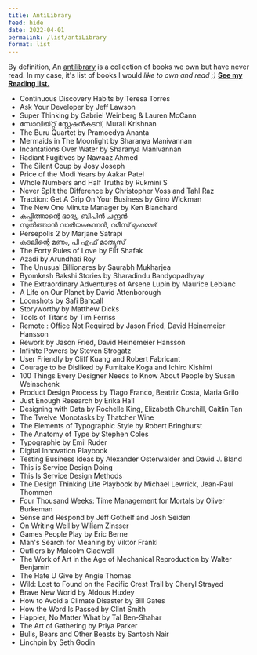```yaml
---
title: AntiLibrary
feed: hide
date: 2022-04-01
permalink: /list/antiLibrary
format: list
---
```

By definition, An [antilibrary](https://fs.blog/the-antilibrary/) is a collection of books we own but have never read. 
In my case, it's list of books I would *like to own and read ;)* <a href="/list/reading"><b>See my Reading list.</b></a>

- Continuous Discovery Habits by Teresa Torres
- Ask Your Developer by Jeff Lawson
- Super Thinking by Gabriel Weinberg & Lauren McCann
- സോവിയ്റ്റ് സ്റ്റേഷന്‍കടവ്, Murali Krishnan
- The Buru Quartet by Pramoedya Ananta
- Mermaids in The Moonlight by Sharanya Manivannan
- Incantations Over Water by Sharanya Manivannan
- Radiant Fugitives by Nawaaz Ahmed
- The Silent Coup by Josy Joseph
- Price of the Modi Years by Aakar Patel
- Whole Numbers and Half Truths by Rukmini S
- Never Split the Difference by Christopher Voss and Tahl Raz
- Traction: Get A Grip On Your Business by Gino Wickman
- The New One Minute Manager by Ken Blanchard
- കപ്പിത്താന്റെ ഭാര്യ, ബിപിൻ ചന്ദ്രൻ
- സുൽത്താൻ വാരിയംകുന്നൻ, റമീസ് മുഹമ്മദ്
- Persepolis 2 by Marjane Satrapi
- കടലിന്റെ മണം, പി എഫ് മാത്യൂസ്
- The Forty Rules of Love by Elif Shafak
- Azadi by Arundhati Roy
- The Unusual Billionares by Saurabh Mukharjea
- Byomkesh Bakshi Stories by Sharadindu Bandyopadhyay
- The Extraordinary Adventures of Arsene Lupin by Maurice Leblanc
- A Life on Our Planet by David Attenborough
- Loonshots by Safi Bahcall
- Storyworthy by Matthew Dicks
- Tools of Titans by Tim Ferriss
- Remote : Office Not Required by Jason Fried, David Heinemeier Hansson
- Rework by Jason Fried, David Heinemeier Hansson 
- Infinite Powers by Steven Strogatz
- User Friendly by Cliff Kuang and Robert Fabricant 
- Courage to be Disliked by Fumitake Koga and Ichiro Kishimi
- 100 Things Every Designer Needs to Know About People by Susan Weinschenk
- Product Design Process by Tiago Franco, Beatriz Costa, Maria Grilo
- Just Enough Research by Erika Hall
- Designing with Data by Rochelle King, Elizabeth Churchill, Caitlin Tan 
- The Twelve Monotasks by Thatcher Wine
- The Elements of Typographic Style by Robert Bringhurst
- The Anatomy of Type by Stephen Coles
- Typographie by Emil Ruder
- Digital Innovation Playbook
- Testing Business Ideas by Alexander Osterwalder and David J. Bland
- This is Service Design Doing
- This Is Service Design Methods
- The Design Thinking Life Playbook by  Michael Lewrick, Jean-Paul Thommen
- Four Thousand Weeks: Time Management for Mortals by Oliver Burkeman
- Sense and Respond by Jeff Gothelf and Josh Seiden
- On Writing Well by Wiliam Zinsser
- Games People Play by Eric Berne
- Man's Search for Meaning by Viktor Frankl
- Outliers by Malcolm Gladwell
- The Work of Art in the Age of Mechanical Reproduction by Walter Benjamin
- The Hate U Give by Angie Thomas
- Wild: Lost to Found on the Pacific Crest Trail by Cheryl Strayed
- Brave New World by Aldous Huxley
- How to Avoid a Climate Disaster by Bill Gates
- How the Word Is Passed by Clint Smith
- Happier, No Matter What by Tal Ben-Shahar 
- The Art of Gathering by Priya Parker
- Bulls, Bears and Other Beasts by Santosh Nair
- Linchpin by Seth Godin